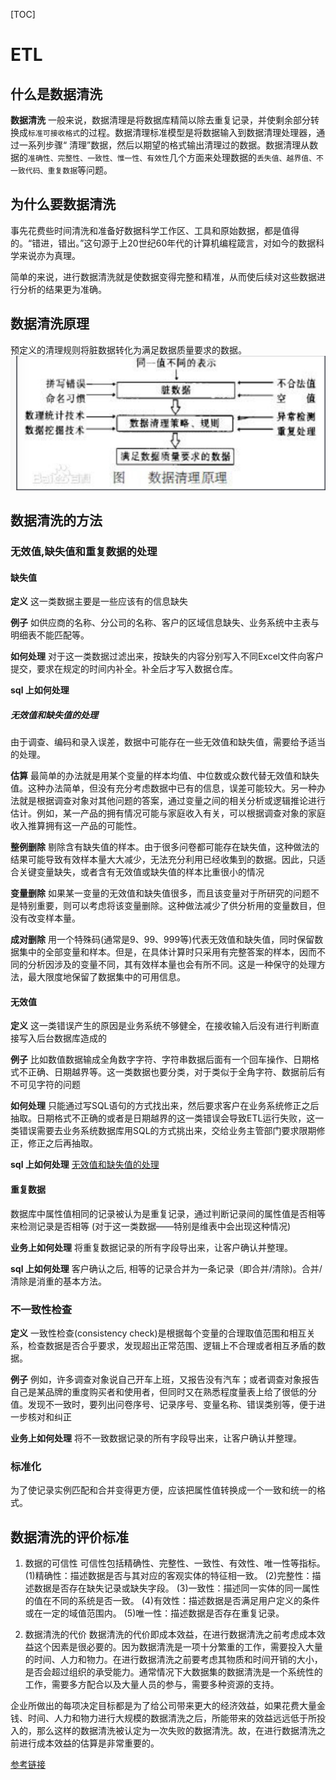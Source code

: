 [TOC]
# ETL

## 什么是数据清洗
**数据清洗**  一般来说，数据清理是将数据库精简以除去重复记录，并使剩余部分转换成`标准可接收格式`的过程。数据清理标准模型是将数据输入到数据清理处理器，通过一系列步骤“ 清理”数据，然后以期望的格式输出清理过的数据。数据清理从数据的`准确性、完整性、一致性、惟一性、有效性`几个方面来处理数据的`丢失值、越界值、不一致代码、重复数据`等问题。

## 为什么要数据清洗
事先花费些时间清洗和准备好数据科学工作区、工具和原始数据，都是值得的。“错进，错出。”这句源于上20世纪60年代的计算机编程箴言，对如今的数据科学来说亦为真理。

简单的来说，进行数据清洗就是使数据变得完整和精准，从而使后续对这些数据进行分析的结果更为准确。

## 数据清洗原理
预定义的清理规则将脏数据转化为满足数据质量要求的数据。
![Snipaste_2022-04-12_18-06-00.jpg](./image/Snipaste_2022-04-12_18-06-00.jpg)

## 数据清洗的方法
### 无效值,缺失值和重复数据的处理
#### 缺失值
**定义**
这一类数据主要是一些应该有的信息缺失

**例子**
如供应商的名称、分公司的名称、客户的区域信息缺失、业务系统中主表与明细表不能匹配等。

**如何处理**
对于这一类数据过滤出来，按缺失的内容分别写入不同Excel文件向客户提交，要求在规定的时间内补全。补全后才写入数据仓库。

**sql 上如何处理**
##### 无效值和缺失值的处理
由于调查、编码和录入误差，数据中可能存在一些无效值和缺失值，需要给予适当的处理。

**估算**
最简单的办法就是用某个变量的样本均值、中位数或众数代替无效值和缺失值。这种办法简单，但没有充分考虑数据中已有的信息，误差可能较大。另一种办法就是根据调查对象对其他问题的答案，通过变量之间的相关分析或逻辑推论进行估计。例如，某一产品的拥有情况可能与家庭收入有关，可以根据调查对象的家庭收入推算拥有这一产品的可能性。

**整例删除**
剔除含有缺失值的样本。由于很多问卷都可能存在缺失值，这种做法的结果可能导致有效样本量大大减少，无法充分利用已经收集到的数据。因此，只适合关键变量缺失，或者含有无效值或缺失值的样本比重很小的情况

**变量删除**
如果某一变量的无效值和缺失值很多，而且该变量对于所研究的问题不是特别重要，则可以考虑将该变量删除。这种做法减少了供分析用的变量数目，但没有改变样本量。

**成对删除**
用一个特殊码(通常是9、99、999等)代表无效值和缺失值，同时保留数据集中的全部变量和样本。但是，在具体计算时只采用有完整答案的样本，因而不同的分析因涉及的变量不同，其有效样本量也会有所不同。这是一种保守的处理方法，最大限度地保留了数据集中的可用信息。

#### 无效值
**定义**
这一类错误产生的原因是业务系统不够健全，在接收输入后没有进行判断直接写入后台数据库造成的

**例子**
比如数值数据输成全角数字字符、字符串数据后面有一个回车操作、日期格式不正确、日期越界等。这一类数据也要分类，对于类似于全角字符、数据前后有不可见字符的问题

**如何处理**
只能通过写SQL语句的方式找出来，然后要求客户在业务系统修正之后抽取。日期格式不正确的或者是日期越界的这一类错误会导致ETL运行失败，这一类错误需要去业务系统数据库用SQL的方式挑出来，交给业务主管部门要求限期修正，修正之后再抽取。

**sql 上如何处理**
[无效值和缺失值的处理](#无效值和缺失值的处理)

#### 重复数据
数据库中属性值相同的记录被认为是重复记录，通过判断记录间的属性值是否相等来检测记录是否相等 (对于这一类数据——特别是维表中会出现这种情况)

**业务上如何处理**
将重复数据记录的所有字段导出来，让客户确认并整理。

**sql 上如何处理**
客户确认之后, 相等的记录合并为一条记录（即合并/清除)。合并/清除是消重的基本方法。

### 不一致性检查
**定义**
一致性检查(consistency check)是根据每个变量的合理取值范围和相互关系，检查数据是否合乎要求，发现超出正常范围、逻辑上不合理或者相互矛盾的数据。

**例子**
例如，许多调查对象说自己开车上班，又报告没有汽车；或者调查对象报告自己是某品牌的重度购买者和使用者，但同时又在熟悉程度量表上给了很低的分值。发现不一致时，要列出问卷序号、记录序号、变量名称、错误类别等，便于进一步核对和纠正

**业务上如何处理**
将不一致数据记录的所有字段导出来，让客户确认并整理。

### 标准化
为了使记录实例匹配和合并变得更方便，应该把属性值转换成一个一致和统一的格式。

## 数据清洗的评价标准
1. 数据的可信性
可信性包括精确性、完整性、一致性、有效性、唯一性等指标。
(1)精确性：描述数据是否与其对应的客观实体的特征相一致。
(2)完整性：描述数据是否存在缺失记录或缺失字段。
(3)一致性：描述同一实体的同一属性的值在不同的系统是否一致。
(4)有效性：描述数据是否满足用户定义的条件或在一定的域值范围内。
(5)唯一性：描述数据是否存在重复记录。

2. 数据清洗的代价
数据清洗的代价即成本效益，在进行数据清洗之前考虑成本效益这个因素是很必要的。因为数据清洗是一项十分繁重的工作，需要投入大量的时间、人力和物力。在进行数据清洗之前要考虑其物质和时间开销的大小，是否会超过组织的承受能力。通常情况下大数据集的数据清洗是一个系统性的工作，需要多方配合以及大量人员的参与，需要多种资源的支持。

企业所做出的每项决定目标都是为了给公司带来更大的经济效益，如果花费大量金钱、时间、人力和物力进行大规模的数据清洗之后，所能带来的效益远远低于所投入的，那么这样的数据清洗被认定为一次失败的数据清洗。故，在进行数据清洗之前进行成本效益的估算是非常重要的。

[参考链接](https://blog.csdn.net/RedSnipers/article/details/107043829)



